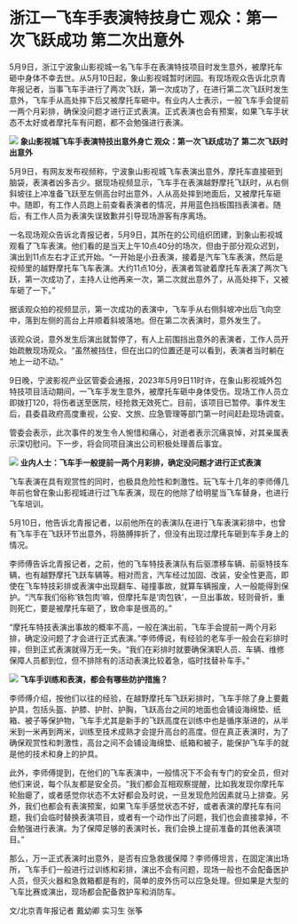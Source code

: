 # 浙江一飞车手表演特技身亡 观众：第一次飞跃成功 第二次出意外

5月9日，浙江宁波象山影视城一名飞车手在表演特技项目时发生意外，被摩托车砸中身体不幸去世。从5月10日起，象山影视城暂时闭园。有现场观众告诉北京青年报记者，当事飞车手进行了两次飞跃，第一次成功了，在进行第二次飞跃时发生意外，飞车手从高处摔下后又被摩托车砸中。有业内人士表示，一般飞车手会提前一两个月彩排，确保没问题才进行正式表演。正式表演也会有预案，如果飞车手状态不太好或者摩托车有问题，都不会勉强进行表演。

![](https://inews.gtimg.com/om_bt/OJzDz6exbrkmxdM3pf8XMw497ORVoaTIV0vIK2ZB9ajdMAA/1000)
**象山影视城飞车手表演特技出意外身亡 观众：第一次飞跃成功了 第二次飞跃时出意外**

5月9日，有网友发布视频称，宁波象山影视城飞车表演出意外，摩托车直接砸到脑袋，表演者凶多吉少。据现场视频显示，飞车手在表演越野摩托飞跃时，从右侧斜坡往上冲准备飞跃至左侧高台时出意外，人从高处摔到地面后，又被摩托车砸中。随即，有工作人员跑上前查看表演者的情况，并用蓝色挡板围挡表演者。随后，有工作人员为表演失误致歉并引导现场游客有序离场。

一名现场观众告诉北青报记者，5月9日，其所在的公司组织团建，到象山影视城观看了飞车表演。他们看的是当天上午10点40分的场次，但由于部分观众迟到，演出到11点左右才正式开始。“一开始是小丑表演，接着是汽车飞车表演，然后是视频里的越野摩托车飞车表演。大约11点10分，表演者驾驶着摩托车表演了两次飞跃，第一次成功了，主持人让他再来一次，第二次就出意外了，从高处摔下，又被车砸了一下。”

据该观众拍的视频显示，第一次成功的表演中，飞车手从右侧斜坡冲出后飞向空中，落到左侧的高台上并顺着斜坡落地。但在第二次表演时，意外发生了。

该观众说，意外发生后演出就暂停了，有人上前围挡出意外的表演者，工作人员开始疏散现场观众。“虽然被挡住，但在出口的位置还是可以看到，表演者当时躺在地上一动不动。”

9日晚，宁波影视产业区管委会通报，2023年5月9日11时许，在象山影视城外包特技项目活动期间，一飞车手发生意外，被摩托车砸中身体受伤。现场工作人员立即拨打120，将伤者送至医院，经抢救无效死亡。目前，该项目已暂停。事件发生后，县委县政府高度重视，公安、文旅、应急管理等部门第一时间赶赴现场调查。

管委会表示，此次事件的发生令人惋惜和痛心，对逝者表示沉痛哀悼，对其亲属表示深切慰问。下一步，将会同项目演出公司积极处理善后事宜。

![](https://inews.gtimg.com/om_bt/Owys_nrSfIR8EWbGEGjDG50S9S1AAEo23bzvHTW_aAJzMAA/1000)
**业内人士：飞车手一般提前一两个月彩排，确定没问题才进行正式表演**

飞车表演在具有观赏性的同时，也极具危险性和刺激性。玩飞车十几年的李师傅几年前也曾在象山影视城进行过飞车表演，现在的他除了给明星当飞车替身，也进行飞车培训。

5月10日，他告诉北青报记者，以前他所在的表演队在进行飞车表演彩排中，也曾有飞车手在飞跃环节出意外，将胳膊摔折了，但没有出现过摩托车砸到车手身上的情况。

李师傅告诉北青报记者，之前，他的飞车特技表演队有后驱漂移车辆、前驱特技车辆，也有越野摩托飞跃车辆等。相对而言，汽车经过加固、改装，安全性更高，即使在飞车特技彩排或表演中出现翻车、碰撞事故，就算车辆报废，人一般能得到保护。“汽车我们俗称‘铁包肉’嘛，但摩托车是‘肉包铁’，一旦出事故，轻则骨折，重则死亡，要是被摩托车砸了，致命率是很高的。”

“摩托车特技表演出事故的概率不高，一般在演出前，飞车手会提前一两个月彩排，确定没问题了才会进行正式表演。”李师傅说，有经验的老车手一般会在彩排时摔，但到正式表演就得万无一失。“我们在彩排时就要确保演职人员、车辆、维修保障人员都到位，但不排除有的活动表演比较着急，临时找替补车手。”

![](https://inews.gtimg.com/om_bt/OcNu0XRToyb5NRcrbRvM_g1bQb7E1_ThcQp9gKg1oEIkEAA/1000)
**飞车手训练和表演，都会有哪些防护措施？**

李师傅介绍，按他们以往的经验，在越野摩托车飞跃彩排时，飞车手除了身上要戴护具，包括头盔、护膝、护肘、护胸，飞跃高台之间的地面也会铺设海绵垫、纸箱、被子等保护物，飞车手尤其是新手的飞跃高度在训练中也是循序渐进的，从半米到一米再到两米，训练至技术成熟才会提升高台的高度。但在真正表演时，为了确保观赏性和刺激性，高台之间不会铺设海绵垫、纸箱和被子，能保护飞车手的就是他的技术和身上的护具。

此外，李师傅提到，在他们的飞车表演中，一般情况下不会有专门的安全员，但对他们来说，每个队友都是安全员。“我们都会互相观察提醒，比如我发现你摩托车轮胎瘪了，或者感觉你状态不太好都会及时说，一旦发现危险因素就马上排查。另外，我们也都会有表演预案，如果飞车手感觉状态不好，或者表演的摩托车有问题，我们会临时替换表演项目，或者有一个动作出了问题，我们也会直接拿掉，不会勉强进行表演。为了保障足够的表演时长，我们会换上提前准备的其他表演项目。”

那么，万一正式表演时出意外，是否有应急救援保障？李师傅坦言，在固定演出场所，飞车手们一般进行过训练和彩排，演出不会有问题，现场一般也不会配备医护人员，但灭火器和急救箱都是有的，简单的皮外伤可以应急处理。但如果是大型的飞车比赛或演出，现场都会配备救护车和消防车。

文/北京青年报记者 戴幼卿 实习生 张筝

